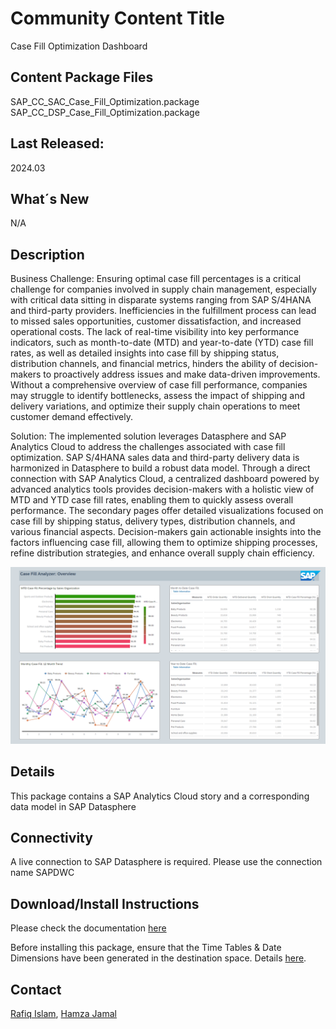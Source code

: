 # Community Content Title
Case Fill Optimization Dashboard

## Content Package Files
SAP_CC_SAC_Case_Fill_Optimization.package  
SAP_CC_DSP_Case_Fill_Optimization.package

## Last Released:
2024.03

## What´s New
 N/A

## Description
Business Challenge: Ensuring optimal case fill percentages is a critical challenge for companies involved in supply chain management, especially with critical data sitting in disparate systems ranging from SAP S/4HANA and third-party providers. Inefficiencies in the fulfillment process can lead to missed sales opportunities, customer dissatisfaction, and increased operational costs. The lack of real-time visibility into key performance indicators, such as month-to-date (MTD) and year-to-date (YTD) case fill rates, as well as detailed insights into case fill by shipping status, distribution channels, and financial metrics, hinders the ability of decision-makers to proactively address issues and make data-driven improvements. Without a comprehensive overview of case fill performance, companies may struggle to identify bottlenecks, assess the impact of shipping and delivery variations, and optimize their supply chain operations to meet customer demand effectively.

Solution: The implemented solution leverages Datasphere and SAP Analytics Cloud to address the challenges associated with case fill optimization. SAP S/4HANA sales data and third-party delivery data is harmonized in Datasphere to build a robust data model. Through a direct connection with SAP Analytics Cloud, a centralized dashboard powered by advanced analytics tools provides decision-makers with a holistic view of MTD and YTD case fill rates, enabling them to quickly assess overall performance. The secondary pages offer detailed visualizations focused on case fill by shipping status, delivery types, distribution channels, and various financial aspects. Decision-makers gain actionable insights into the factors influencing case fill, allowing them to optimize shipping processes, refine distribution strategies, and enhance overall supply chain efficiency.

![SAP_CC_Case_Fill_Optimization](SAP_CC_Case_Fill_Optimization.png)

## Details
This package contains a SAP Analytics Cloud story and a corresponding data model in SAP Datasphere

## Connectivity
A live connection to SAP Datasphere is required. Please use the connection name SAPDWC

## Download/Install Instructions
Please check the documentation [here](https://help.sap.com/docs/SAP_ANALYTICS_CLOUD/42093f14b43c485fbe3adbbe81eff6c8/ef516563b3fe4c69b6f718f17ed94cdf.html)


Before installing this package, ensure that the Time Tables & Date Dimensions have been generated in the destination space. Details [here](https://help.sap.com/docs/SAP_DATASPHERE/be5967d099974c69b77f4549425ca4c0/c5cfce4d22b04650b2fd6078762cdeb9.html).

## Contact
[Rafiq Islam](mailto:rafiq.islam@sap.com), [Hamza Jamal](mailto:hamza.jamal@sap.com) 
